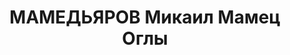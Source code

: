 ---
title: МАМЕДЬЯРОВ Микаил Мамец Оглы
description: "азербайджанец. Сын старого большевика Мамеда Мамедъярова. Член АЛКСМ\
  \ с 1920. Кандидат в чл. ВКП(б) с 1926. Исключен из партии первичной организацией\
  \ за непосещение партсобраний 29.05.1937.\n Слушатель Промакадемии им. Кирова (с\
  \ 1936). Прож.: Аз.ССР, г.Баку., ул. Эриванская, 3/5.\n Арестован в 1937\n Обвинение:\
  \ к-р троцкистская работа. На суде отказался от признательных показаний, данных\
  \ во время следствия.\n Приговор: ВК ВС СССР, 12.10.1937 - ВМН.\n Расстрелян 13.10.1937\n\
  \ Источники: Сталинский список от 03.10.1937 (Аз.ССР, Кат.1)| Справка КПК по Азербайджану\
  \ , 22.07.1937| Определение СКУД ВС Аз.ССР, 04.04.1956 (упоминание)."
---